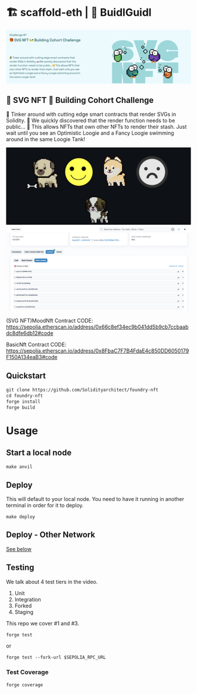 # 🏗 scaffold-eth | 🏰 BuidlGuidl

![Alt text](image.png)

## 🎁 SVG NFT 🎫 Building Cohort Challenge

🧙 Tinker around with cutting edge smart contracts that render SVGs in Solidity. 🧫 We quickly discovered that the render function needs to be public... 🤔 This allows NFTs that own other NFTs to render their stash. Just wait until you see an Optimistic Loogie and a Fancy Loogie swimming around in the same Loogie Tank!

![Alt text](image-1.png)
![Alt text](image-2.png)

(SVG NFT)MoodNft Contract CODE: https://sepolia.etherscan.io/address/0x66c8ef34ec9b041dd5b9cb7ccbaabdc8dfe6db12#code

BasicNft Contract CODE: https://sepolia.etherscan.io/address/0x8FbaC7F7B4FdaE4c850DD6050179F150A134eaB3#code

## Quickstart

```
git clone https://github.com/Solidityarchitect/foundry-nft
cd foundry-nft
forge install
forge build
```

# Usage

## Start a local node

```
make anvil
```

## Deploy

This will default to your local node. You need to have it running in another terminal in order for it to deploy.

```
make deploy
```

## Deploy - Other Network

[See below](#deployment-to-a-testnet-or-mainnet)

## Testing

We talk about 4 test tiers in the video.

1. Unit
2. Integration
3. Forked
4. Staging

This repo we cover #1 and #3.

```
forge test
```

or

```
forge test --fork-url $SEPOLIA_RPC_URL
```

### Test Coverage

```
forge coverage
```

